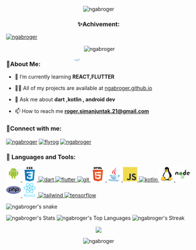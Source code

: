 <p align="center"> <img  src="https://raw.githubusercontent.com/ngabroger/ngabroger/refs/heads/main/github-header-image.png" alt="ngabroger" /> </p>



<h3 align="center">✨Achivement:</h3>

<p align="left"> <a href="https://github.com/ryo-ma/github-profile-trophy"><img src="https://github-profile-trophy.vercel.app/?username=ngabroger&theme=monokai" alt="ngabroger" /></a> </p>


<p align="center">&nbsp;<img align="center" style="border-radius:5%" src="https://github.com/ngabroger/ngabroger/blob/main/thumbnail-real.gif?raw=true" alt="ngabroger" /></p>


<img align="right" width="320px" style="border-radius:50%" src="https://github.com/ngabroger/ngabroger/blob/main/gif_phone.gif?raw=true"> </img>


<h3 align="left">🔎About Me:</h3>

- 🌱 I’m currently learning **REACT,FLUTTER**

- 👨‍💻 All of my projects are available at [ngabroger.github.io](ngabroger.github.io)

- 💬 Ask me about **dart ,kotlin , android dev**

- 📫 How to reach me **roger.simanjuntak.21@gmail.com**


<h3 align="left">🔗Connect with me:</h3>
<p align="left">
<a href="https://linkedin.com/in/ngabroger" target="blank"><img align="center" src="https://raw.githubusercontent.com/rahuldkjain/github-profile-readme-generator/master/src/images/icons/Social/linked-in-alt.svg" alt="ngabroger" height="30" width="40" /></a>
<a href="https://fb.com/flyrog" target="blank"><img align="center" src="https://raw.githubusercontent.com/rahuldkjain/github-profile-readme-generator/master/src/images/icons/Social/facebook.svg" alt="flyrog" height="30" width="40" /></a>
<a href="https://www.youtube.com/c/ngabroger" target="blank"><img align="center" src="https://raw.githubusercontent.com/rahuldkjain/github-profile-readme-generator/master/src/images/icons/Social/youtube.svg" alt="ngabroger" height="30" width="40" /></a>
</p>


<h3 align="left">📖 Languages and Tools:</h3>
<p align="left"> <a href="https://developer.android.com" target="_blank" rel="noreferrer"> <img src="https://raw.githubusercontent.com/devicons/devicon/master/icons/android/android-original-wordmark.svg" alt="android" width="40" height="40"/> </a> <a href="https://www.w3schools.com/css/" target="_blank" rel="noreferrer"> <img src="https://raw.githubusercontent.com/devicons/devicon/master/icons/css3/css3-original-wordmark.svg" alt="css3" width="40" height="40"/> </a> <a href="https://dart.dev" target="_blank" rel="noreferrer"> <img src="https://www.vectorlogo.zone/logos/dartlang/dartlang-icon.svg" alt="dart" width="40" height="40"/> </a> <a href="https://flutter.dev" target="_blank" rel="noreferrer"> <img src="https://www.vectorlogo.zone/logos/flutterio/flutterio-icon.svg" alt="flutter" width="40" height="40"/> </a> <a href="https://git-scm.com/" target="_blank" rel="noreferrer"> <img src="https://www.vectorlogo.zone/logos/git-scm/git-scm-icon.svg" alt="git" width="40" height="40"/> </a> <a href="https://www.w3.org/html/" target="_blank" rel="noreferrer"> <img src="https://raw.githubusercontent.com/devicons/devicon/master/icons/html5/html5-original-wordmark.svg" alt="html5" width="40" height="40"/> </a> <a href="https://www.java.com" target="_blank" rel="noreferrer"> <img src="https://raw.githubusercontent.com/devicons/devicon/master/icons/java/java-original.svg" alt="java" width="40" height="40"/> </a> <a href="https://developer.mozilla.org/en-US/docs/Web/JavaScript" target="_blank" rel="noreferrer"> <img src="https://raw.githubusercontent.com/devicons/devicon/master/icons/javascript/javascript-original.svg" alt="javascript" width="40" height="40"/> </a> <a href="https://kotlinlang.org" target="_blank" rel="noreferrer"> <img src="https://www.vectorlogo.zone/logos/kotlinlang/kotlinlang-icon.svg" alt="kotlin" width="40" height="40"/> </a> <a href="https://www.linux.org/" target="_blank" rel="noreferrer"> <img src="https://raw.githubusercontent.com/devicons/devicon/master/icons/linux/linux-original.svg" alt="linux" width="40" height="40"/> </a> <a href="https://nodejs.org" target="_blank" rel="noreferrer"> <img src="https://raw.githubusercontent.com/devicons/devicon/master/icons/nodejs/nodejs-original-wordmark.svg" alt="nodejs" width="40" height="40"/> </a> <a href="https://www.php.net" target="_blank" rel="noreferrer"> <img src="https://raw.githubusercontent.com/devicons/devicon/master/icons/php/php-original.svg" alt="php" width="40" height="40"/> </a> <a href="https://reactjs.org/" target="_blank" rel="noreferrer"> <img src="https://raw.githubusercontent.com/devicons/devicon/master/icons/react/react-original-wordmark.svg" alt="react" width="40" height="40"/> </a> <a href="https://tailwindcss.com/" target="_blank" rel="noreferrer"> <img src="https://www.vectorlogo.zone/logos/tailwindcss/tailwindcss-icon.svg" alt="tailwind" width="40" height="40"/> </a> <a href="https://www.tensorflow.org" target="_blank" rel="noreferrer"> <img src="https://www.vectorlogo.zone/logos/tensorflow/tensorflow-icon.svg" alt="tensorflow" width="40" height="40"/> </a> </p>



![ngabroger's snake](https://raw.githubusercontent.com/ngabroger/ngabroger/5739928f0c41818e88c4162cd70b091b647dce64/github-user-contribution.svg)

![ngabroger's Stats](https://github-readme-stats.vercel.app/api?username=ngabroger&theme=dracula&show_icons=true&hide_border=false&count_private=true)
![ngabroger's Top Languages](https://github-readme-stats.vercel.app/api/top-langs/?username=ngabroger&theme=dracula&show_icons=true&hide_border=false&layout=compact)
![ngabroger's Streak](https://github-readme-streak-stats.herokuapp.com/?user=ngabroger&theme=dracula&hide_border=false)

<p align="center"><img align="center" src="https://komarev.com/ghpvc/?username=ngabroger&color=red"></img></p>

<p align="center"> <img  src="https://raw.githubusercontent.com/ngabroger/ngabroger/refs/heads/main/github-footer-image.png" alt="ngabroger" /> </p>
